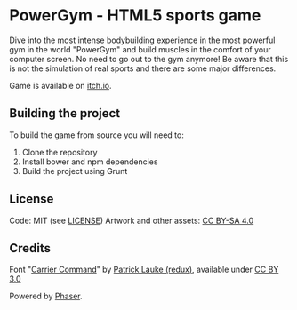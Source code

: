 # PowerGym - HTML5 sports game

Dive into the most intense bodybuilding experience in the most powerful gym in the world "PowerGym" and build muscles in the comfort of your computer screen. No need to go out to the gym anymore! Be aware that this is not the simulation of real sports and there are some major differences.

Game is available on [itch.io](https://igstr.itch.io/powergym).

## Building the project

To build the game from source you will need to:

1. Clone the repository
2. Install bower and npm dependencies
3. Build the project using Grunt

## License

Code: MIT (see [LICENSE](LICENSE))
Artwork and other assets: [CC BY-SA 4.0](https://creativecommons.org/licenses/by-sa/4.0/)

## Credits

Font "[Carrier Command](https://fontstruct.com/fontstructions/show/667357/carrier_command)" by [Patrick Lauke (redux)](https://fontstruct.com/fontstructors/145/redux), available under [CC BY 3.0](https://creativecommons.org/licenses/by/3.0/)

Powered by [Phaser](http://phaser.io/).
